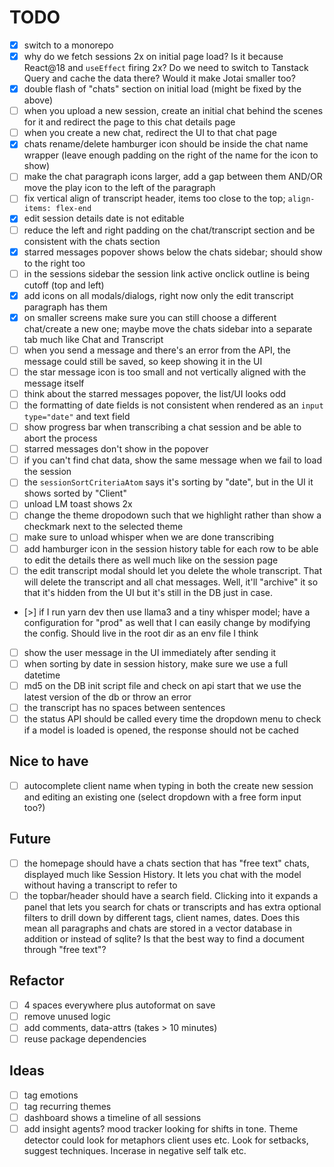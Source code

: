 # TODO

- [x] switch to a monorepo
- [x] why do we fetch sessions 2x on initial page load? Is it because React@18 and `useEffect` firing 2x? Do we need to switch to Tanstack Query and cache the data there? Would it make Jotai smaller too?
- [x] double flash of "chats" section on initial load (might be fixed by the above)
- [ ] when you upload a new session, create an initial chat behind the scenes for it and redirect the page to this chat details page
- [ ] when you create a new chat, redirect the UI to that chat page
- [x] chats rename/delete hamburger icon should be inside the chat name wrapper (leave enough padding on the right of the name for the icon to show)
- [ ] make the chat paragraph icons larger, add a gap between them AND/OR move the play icon to the left of the paragraph
- [ ] fix vertical align of transcript header, items too close to the top; `align-items: flex-end`
- [x] edit session details date is not editable
- [ ] reduce the left and right padding on the chat/transcript section and be consistent with the chats section
- [x] starred messages popover shows below the chats sidebar; should show to the right too
- [ ] in the sessions sidebar the session link active onclick outline is being cutoff (top and left)
- [x] add icons on all modals/dialogs, right now only the edit transcript paragraph has them
- [x] on smaller screens make sure you can still choose a different chat/create a new one; maybe move the chats sidebar into a separate tab much like Chat and Transcript
- [ ] when you send a message and there's an error from the API, the message could still be saved, so keep showing it in the UI
- [ ] the star message icon is too small and not vertically aligned with the message itself
- [ ] think about the starred messages popover, the list/UI looks odd
- [ ] the formatting of date fields is not consistent when rendered as an `input type="date"` and text field
- [ ] show progress bar when transcribing a chat session and be able to abort the process
- [ ] starred messages don't show in the popover
- [ ] if you can't find chat data, show the same message when we fail to load the session
- [ ] the `sessionSortCriteriaAtom` says it's sorting by "date", but in the UI it shows sorted by "Client"
- [ ] unload LM toast shows 2x
- [ ] change the theme dropodown such that we highlight rather than show a checkmark next to the selected theme
- [ ] make sure to unload whisper when we are done transcribing
- [ ] add hamburger icon in the session history table for each row to be able to edit the details there as well much like on the session page
- [ ] the edit transcript modal should let you delete the whole transcript. That will delete the transcript and all chat messages. Well, it'll "archive" it so that it's hidden from the UI but it's still in the DB just in case.
- [>] if I run yarn dev then use llama3 and a tiny whisper model; have a configuration for "prod" as well that I can easily change by modifying the config. Should live in the root dir as an env file I think
- [ ] show the user message in the UI immediately after sending it
- [ ] when sorting by date in session history, make sure we use a full datetime
- [ ] md5 on the DB init script file and check on api start that we use the latest version of the db or throw an error
- [ ] the transcript has no spaces between sentences
- [ ] the status API should be called every time the dropdown menu to check if a model is loaded is opened, the response should not be cached

## Nice to have

- [ ] autocomplete client name when typing in both the create new session and editing an existing one (select dropdown with a free form input too?)

## Future

- [ ] the homepage should have a chats section that has "free text" chats, displayed much like Session History. It lets you chat with the model without having a transcript to refer to
- [ ] the topbar/header should have a search field. Clicking into it expands a panel that lets you search for chats or transcripts and has extra optional filters to drill down by different tags, client names, dates. Does this mean all paragraphs and chats are stored in a vector database in addition or instead of sqlite? Is that the best way to find a document through "free text"?

## Refactor

- [ ] 4 spaces everywhere plus autoformat on save
- [ ] remove unused logic
- [ ] add comments, data-attrs (takes > 10 minutes)
- [ ] reuse package dependencies

## Ideas

- [ ] tag emotions
- [ ] tag recurring themes
- [ ] dashboard shows a timeline of all sessions
- [ ] add insight agents? mood tracker looking for shifts in tone. Theme detector could look for metaphors client uses etc. Look for setbacks, suggest techniques. Incerase in negative self talk etc.
